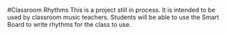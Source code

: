 #Classroom Rhythms
This is a project still in process. It is intended to be used by classroom music teachers. Students will be able to use the Smart Board to write rhythms for the class to use.